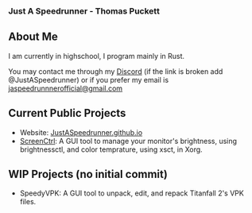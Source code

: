 ### Just A Speedrunner - Thomas Puckett
## About Me
I am currently in highschool, I program mainly in Rust.

You may contact me through my [Discord](https://discord.gg/nhmbDuKG5) (if the link is broken add @JustASpeedrunner) or if you prefer my email is jaspeedrunnnerofficial@gmail.com

## Current Public Projects
- Website: [JustASpeedrunner.github.io](https://justaspeedrunner.github.io/)
- [ScreenCtrl](https://github.com/JustASpeedrunner/screenctrl): A GUI tool to manage your monitor's brightness, using brightnessctl, and color temprature, using xsct, in Xorg.

## WIP Projects (no initial commit)
- SpeedyVPK: A GUI tool to unpack, edit, and repack Titanfall 2's VPK files.
